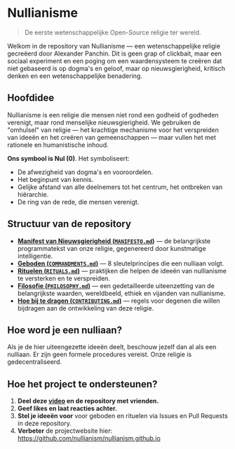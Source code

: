 
# Nullianisme 

> De eerste wetenschappelijke Open-Source religie ter wereld.

Welkom in de repository van Nullianisme — een wetenschappelijke religie gecreëerd door Alexander Panchin. Dit is geen grap of clickbait, maar een sociaal experiment en een poging om een waardensysteem te creëren dat niet gebaseerd is op dogma's en geloof, maar op nieuwsgierigheid, kritisch denken en een wetenschappelijke benadering.

## Hoofdidee

Nullianisme is een religie die mensen niet rond een godheid of godheden verenigt, maar rond menselijke nieuwsgierigheid. We gebruiken de "omhulsel" van religie — het krachtige mechanisme voor het verspreiden van ideeën en het creëren van gemeenschappen — maar vullen het met rationele en humanistische inhoud.

**Ons symbool is Nul (0)**. Het symboliseert:

- De afwezigheid van dogma's en vooroordelen.
- Het beginpunt van kennis.
- Gelijke afstand van alle deelnemers tot het centrum, het ontbreken van hiërarchie.
- De ring van de rede, die mensen verenigt.

## Structuur van de repository

- [**Manifest van Nieuwsgierigheid (`MANIFESTO.md`)**](./MANIFESTO.md) — de belangrijkste programmatekst van onze religie, gegenereerd door kunstmatige intelligentie.
- [**Geboden (`COMMANDMENTS.md`)**](./COMMANDMENTS.md) — 8 sleutelprincipes die een nulliaan volgt.
- [**Rituelen (`RITUALS.md`)**](./RITUALS.md) — praktijken die helpen de ideeën van nullianisme te versterken en te verspreiden.
- [**Filosofie (`PHILOSOPHY.md`)**](./PHILOSOPHY.md) — een gedetailleerde uiteenzetting van de belangrijkste waarden, wereldbeeld, ethiek en vijanden van nullianisme.
- [**Hoe bij te dragen (`CONTRIBUTING.md`)**](./CONTRIBUTING.md) — regels voor degenen die willen bijdragen aan de ontwikkeling van deze religie.

## Hoe word je een nulliaan?

Als je de hier uiteengezette ideeën deelt, beschouw jezelf dan al als een nulliaan. Er zijn geen formele procedures vereist. Onze religie is gedecentraliseerd.

## Hoe het project te ondersteunen?

1. **Deel deze [video](https://www.youtube.com/watch?v=mCErecXWGCc) en de repository met vrienden.**
2. **Geef likes en laat reacties achter.**
3. **Stel je ideeën voor** voor geboden en rituelen via Issues en Pull Requests in deze repository.
4. **Verbeter** de projectwebsite hier: https://github.com/nullianism/nullianism.github.io
